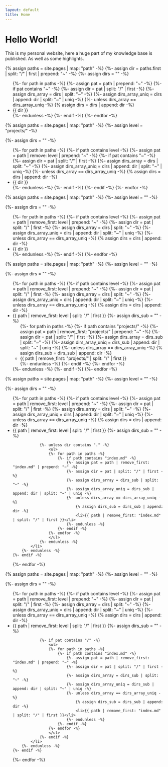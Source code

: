 ```yaml
---
layout: default
title: Home
---
```

# Hello World!

This is my personal website, here a huge part of my knowledge base is published. As well as some highlights.


{% assign paths = site.pages | map: "path" -%}
{%- assign dir = paths.first | split: "/" | first | prepend: "~" -%}
{%- assign dirs = "" -%}

<ul>
{%- for path in paths -%}
	{%- assign pat = path | prepend: "~" -%}
	{%- if pat contains "~" -%}
		{%- assign dir = pat | split: "/" | first -%}
		{%- assign dirs_array = dirs | split: "~" -%}
		{%- assign dirs_array_uniq = dirs | append: dir | split: "~" | uniq -%}
		{%- unless dirs_array == dirs_array_uniq -%}
			{% assign dirs = dirs | append: dir -%}
			<li href="{{ path }}">{{ dir }}</li>
		{%- endunless -%}		
 	{%- endif -%}
{%- endfor -%}
</ul>



{% assign paths = site.pages | map: "path" -%}
{%- assign level = "projects/" -%}

{%- assign dirs = "" -%}

<ul>
{%- for path in paths -%}
	{%- if path contains level -%}
		{%- assign pat = path | remove: level | prepend: "~" -%}
		{%- if pat contains "~" -%}
			{%- assign dir = pat | split: "/" | first -%}
			{%- assign dirs_array = dirs | split: "~" -%}
			{%- assign dirs_array_uniq = dirs | append: dir | split: "~" | uniq -%}
			{%- unless dirs_array == dirs_array_uniq -%}
				{% assign dirs = dirs | append: dir -%}
				<li href="{{ path }}">{{ dir }}</li>
			{%- endunless -%}		
 		{%- endif -%}
	{%- endif -%}
{%- endfor -%}
</ul>


{% assign paths = site.pages | map: "path" -%}
{%- assign level = "" -%}

{%- assign dirs = "" -%}

<ul>
{%- for path in paths -%}
	{%- if path contains level -%}
		{%- assign pat = path | remove_first: level | prepend: "~" -%}
		{%- assign dir = pat | split: "/" | first -%}
		{%- assign dirs_array = dirs | split: "~" -%}
		{%- assign dirs_array_uniq = dirs | append: dir | split: "~" | uniq -%}
		{%- unless dirs_array == dirs_array_uniq -%}
			{% assign dirs = dirs | append: dir -%}
			<li href="{{ path }}">{{ dir }}</li>
		{%- endunless -%}		
	{%- endif -%}
{%- endfor -%}
</ul>


{% assign paths = site.pages | map: "path" -%}
{%- assign level = "" -%}

{%- assign dirs = "" -%}

<ul>
{%- for path in paths -%}
	{%- if path contains level -%}
		{%- assign pat = path | remove_first: level | prepend: "~" -%}
		{%- assign dir = pat | split: "/" | first -%}
		{%- assign dirs_array = dirs | split: "~" -%}
		{%- assign dirs_array_uniq = dirs | append: dir | split: "~" | uniq -%}
		{%- unless dirs_array == dirs_array_uniq -%}
			{% assign dirs = dirs | append: dir -%}
			<li>
				{{ path | remove_first: level | split: "/" | first }}
				{%- assign dirs_sub = "" -%}
				<ul>
				{%- for path in paths -%}
					{%- if path contains "projects/" -%}
						{%- assign pat = path | remove_first: "projects/" | prepend: "~" -%}
						{%- assign dir = pat | split: "/" | first -%}
						{%- assign dirs_array = dirs_sub | split: "~" -%}
						{%- assign dirs_array_uniq = dirs_sub | append: dir | split: "~" | uniq -%}
						{%- unless dirs_array == dirs_array_uniq -%}
							{% assign dirs_sub = dirs_sub | append: dir -%}
							<li>{{ path | remove_first: "projects/" | split: "/" | first }}</li>
						{%- endunless -%}		
					{%- endif -%}
				{%- endfor -%}
				</ul>
			</li>
		{%- endunless -%}		
	{%- endif -%}
{%- endfor -%}
</ul>



{% assign paths = site.pages | map: "path" -%}
{%- assign level = "" -%}

{%- assign dirs = "" -%}

<ul>
{%- for path in paths -%}
	{%- if path contains level -%}
		{%- assign pat = path | remove_first: level | prepend: "~" -%}
		{%- assign dir = pat | split: "/" | first -%}
		{%- assign dirs_array = dirs | split: "~" -%}
		{%- assign dirs_array_uniq = dirs | append: dir | split: "~" | uniq -%}
		{%- unless dirs_array == dirs_array_uniq -%}
			{% assign dirs = dirs | append: dir -%}
			<li>
				{{ path | remove_first: level | split: "/" | first }}
				{%- assign dirs_sub = "" -%}

				{%- unless dir contains "." -%}
					<ul>
					{%- for path in paths -%}
						{%- if path contains "index.md" -%}
							{%- assign pat = path | remove_first: "index.md" | prepend: "~" -%}
							{%- assign dir = pat | split: "/" | first -%}
							{%- assign dirs_array = dirs_sub | split: "~" -%}
							{%- assign dirs_array_uniq = dirs_sub | append: dir | split: "~" | uniq -%}
							{%- unless dirs_array == dirs_array_uniq -%}
								{% assign dirs_sub = dirs_sub | append: dir -%}
								<li>{{ path | remove_first: "index.md" | split: "/" | first }}</li>
							{%- endunless -%}		
						{%- endif -%}
					{%- endfor -%}
					</ul>
				{%- endunless -%}
			</li>
		{%- endunless -%}		
	{%- endif -%}
{%- endfor -%}
</ul>



{% assign paths = site.pages | map: "path" -%}
{%- assign level = "" -%}

{%- assign dirs = "" -%}

<ul>
{%- for path in paths -%}
	{%- if path contains level -%}
		{%- assign pat = path | remove_first: level | prepend: "~" -%}
		{%- assign dir = pat | split: "/" | first -%}
		{%- assign dirs_array = dirs | split: "~" -%}
		{%- assign dirs_array_uniq = dirs | append: dir | split: "~" | uniq -%}
		{%- unless dirs_array == dirs_array_uniq -%}
			{% assign dirs = dirs | append: dir -%}
			<li>
				{{ path | remove_first: level | split: "/" | first }}
				{%- assign dirs_sub = "" -%}

				{%- if pat contains "/" -%}
					<ul>
					{%- for path in paths -%}
						{%- if path contains "index.md" -%}
							{%- assign pat = path | remove_first: "index.md" | prepend: "~" -%}
							{%- assign dir = pat | split: "/" | first -%}
							{%- assign dirs_array = dirs_sub | split: "~" -%}
							{%- assign dirs_array_uniq = dirs_sub | append: dir | split: "~" | uniq -%}
							{%- unless dirs_array == dirs_array_uniq -%}
								{% assign dirs_sub = dirs_sub | append: dir -%}
								<li>{{ path | remove_first: "index.md" | split: "/" | first }}</li>
							{%- endunless -%}		
						{%- endif -%}
					{%- endfor -%}
					</ul>
				{%- endif -%}
			</li>
		{%- endunless -%}		
	{%- endif -%}
{%- endfor -%}
</ul>
